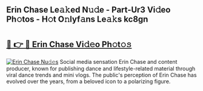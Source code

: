 ## Erin Chase Le𝚊𝚔ed N𝚞𝚍e - Part-Ur3 Vi𝚍eo Ph𝚘tos - H𝚘t O𝚗lyf𝚊ns Le𝚊𝚔s kc8gn

# <h2><a href="http://hf2dfj.feru.top/?c=Erin+Chase">🔗 👉 🔴 Erin Chase Vi𝚍𝚎o Ph𝚘t𝚘𝚜</a></h2>

[![Erin Chase Nu𝚍𝚎s](https://i.imgur.com/0TWrTi3.gif)](http://hf2dfj.feru.top/?c=Erin+Chase)
Social media sensation Erin Chase and content producer, known for publishing dance and lifestyle-related material through viral dance trends and mini vlogs. The public's perception of Erin Chase has evolved over the years, from a beloved icon to a polarizing figure. 
